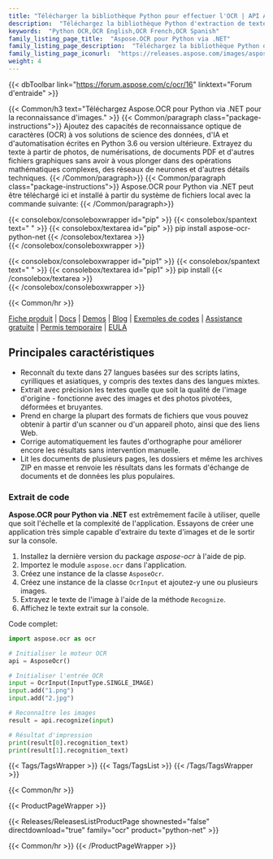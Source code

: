 ```yaml
---
title: "Télécharger la bibliothèque Python pour effectuer l'OCR | API Aspose.OCR"
description:  "Téléchargez la bibliothèque Python d'extraction de texte pour la reconnaissance de caractères et de texte en anglais, français, espagnol et portugais à partir d'images raster via Python sur site via l'API .NET."
keywords:  "Python OCR,OCR English,OCR French,OCR Spanish"
family_listing_page_title:  "Aspose.OCR pour Python via .NET"
family_listing_page_description:  "Téléchargez la bibliothèque Python d'extraction de texte pour la reconnaissance de caractères et de texte en anglais, français, espagnol et portugais à partir d'images raster via Python sur site via l'API .NET."
family_listing_page_iconurl:  "https://releases.aspose.com/images/aspose/aspose_ocr-for-python.png"
weight: 4
---
```


{{< dbToolbar link="https://forum.aspose.com/c/ocr/16" linktext="Forum d'entraide" >}}

{{< Common/h3 text="Téléchargez Aspose.OCR pour Python via .NET pour la reconnaissance d'images."  >}}
{{< Common/paragraph class="package-instructions">}}
Ajoutez des capacités de reconnaissance optique de caractères (OCR) à vos solutions de science des données, d'IA et d'automatisation écrites en Python 3.6 ou version ultérieure. Extrayez du texte à partir de photos, de numérisations, de documents PDF et d'autres fichiers graphiques sans avoir à vous plonger dans des opérations mathématiques complexes, des réseaux de neurones et d'autres détails techniques.
{{< /Common/paragraph>}}
{{< Common/paragraph class="package-instructions">}}
Aspose.OCR pour Python via .NET peut être téléchargé ici et installé à partir du système de fichiers local avec la commande suivante:
{{< /Common/paragraph>}}


{{< consolebox/consoleboxwrapper id="pip" >}}
       {{< consolebox/spantext text=" " >}}
       {{< consolebox/textarea id="pip" >}} pip install aspose-ocr-python-net {{< /consolebox/textarea >}}       
{{< /consolebox/consoleboxwrapper >}}

{{< consolebox/consoleboxwrapper id="pip1" >}}
       {{< consolebox/spantext text=" " >}}
       {{< consolebox/textarea id="pip1" >}} pip install <downloaded-package-path> {{< /consolebox/textarea >}}       
{{< /consolebox/consoleboxwrapper >}}

{{< Common/hr >}}

[Fiche produit](https://products.aspose.com/ocr/python-net/) | [Docs](https://docs.aspose.com/ocr/python-net/) | [Demos](https://products.aspose.app/ocr/family/) | [Blog](https://blog.aspose.com/categories/aspose.ocr-product-family/) | [Exemples de codes](https://docs.aspose.com/ocr/python-net/getting-started/) | [Assistance gratuite](https://forum.aspose.com/c/ocr/16) | [Permis temporaire](https://purchase.aspose.com/temporary-license) | [EULA](https://about.aspose.com/legal/eula/)

## Principales caractéristiques

- Reconnaît du texte dans 27 langues basées sur des scripts latins, cyrilliques et asiatiques, y compris des textes dans des langues mixtes.
- Extrait avec précision les textes quelle que soit la qualité de l'image d'origine - fonctionne avec des images et des photos pivotées, déformées et bruyantes.
- Prend en charge la plupart des formats de fichiers que vous pouvez obtenir à partir d'un scanner ou d'un appareil photo, ainsi que des liens Web.
- Corrige automatiquement les fautes d'orthographe pour améliorer encore les résultats sans intervention manuelle.
- Lit les documents de plusieurs pages, les dossiers et même les archives ZIP en masse et renvoie les résultats dans les formats d'échange de documents et de données les plus populaires.


### Extrait de code

**Aspose.OCR pour Python via .NET** est extrêmement facile à utiliser, quelle que soit l'échelle et la complexité de l'application. Essayons de créer une application très simple capable d'extraire du texte d'images et de le sortir sur la console.

1. Installez la dernière version du package *aspose-ocr* à l'aide de pip.
2. Importez le module `aspose.ocr` dans l'application.
3. Créez une instance de la classe `AsposeOcr`.
4. Créez une instance de la classe `OcrInput` et ajoutez-y une ou plusieurs images.
5. Extrayez le texte de l'image à l'aide de la méthode `Recognize`.
6. Affichez le texte extrait sur la console.

Code complet:

```python
import aspose.ocr as ocr

# Initialiser le moteur OCR
api = AsposeOcr()

# Initialiser l'entrée OCR
input = OcrInput(InputType.SINGLE_IMAGE)
input.add("1.png")
input.add("2.jpg")

# Reconnaître les images
result = api.recognize(input)

# Résultat d'impression
print(result[0].recognition_text)
print(result[1].recognition_text)
```

{{< Tags/TagsWrapper >}}
 {{< Tags/TagsList >}}
{{< /Tags/TagsWrapper >}}

{{< Common/hr >}}

{{< ProductPageWrapper >}}
<!-- ReleasesListProductPage-->
   {{< Releases/ReleasesListProductPage shownested="false"  directdownload="true" family="ocr" product="python-net" >}}
<!-- /ReleasesListProductPage-->
{{< Common/hr >}}
{{< /ProductPageWrapper >}}
